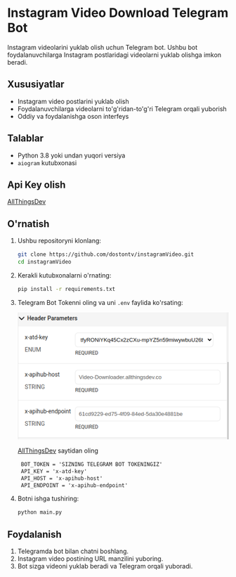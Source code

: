 # Instagram Video Download Telegram Bot


Instagram videolarini yuklab olish uchun Telegram bot. Ushbu bot foydalanuvchilarga Instagram postlaridagi videolarni yuklab olishga imkon beradi.

## Xususiyatlar

- Instagram video postlarini yuklab olish
- Foydalanuvchilarga videolarni to'g'ridan-to'g'ri Telegram orqali yuborish
- Oddiy va foydalanishga oson interfeys

## Talablar

- Python 3.8 yoki undan yuqori versiya
- `aiogram` kutubxonasi

## Api Key olish

[AllThingsDev](https://www.allthingsdev.co/apimarketplace/video-downloader/6687d7f8a1b36a72f5403c48)

## O'rnatish

1. Ushbu repositoryni klonlang:

    ```bash
    git clone https://github.com/dostontv/instagramVideo.git
    cd instagramVideo
    ```

2. Kerakli kutubxonalarni o'rnating:

    ```bash
    pip install -r requirements.txt
    ```

3. Telegram Bot Tokenni oling va uni `.env` faylida ko'rsating:
    
    ![img.png](img.png)

    [AllThingsDev](https://www.allthingsdev.co/apimarketplace/video-downloader/6687d7f8a1b36a72f5403c48)
    saytidan oling
   ```
    BOT_TOKEN = 'SIZNING TELEGRAM BOT TOKENINGIZ'
    API_KEY = 'x-atd-key'
    API_HOST = 'x-apihub-host'
    API_ENDPOINT = 'x-apihub-endpoint'
    ```

4. Botni ishga tushiring:

    ```bash
    python main.py
    ```

## Foydalanish

1. Telegramda bot bilan chatni boshlang.
2. Instagram video postining URL manzilini yuboring.
3. Bot sizga videoni yuklab beradi va Telegram orqali yuboradi.
